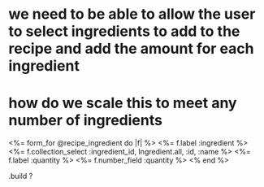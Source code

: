 # we need to be able to allow the user to select ingredients to add to the recipe and add the amount for each ingredient
# how do we scale this to meet any number of ingredients
<%= form_for @recipe_ingredient do |f| %>
    <%= f.label :ingredient %>
    <%= f.collection_select :ingredient_id, Ingredient.all, :id, :name %>
    <%= f.label :quantity %>
    <%= f.number_field :quantity %>
<% end %>


.build ?
